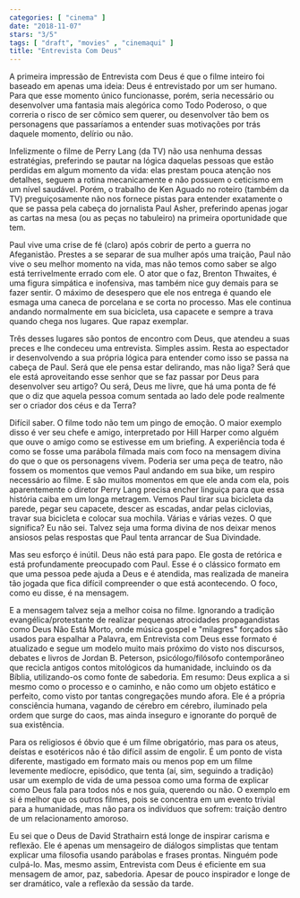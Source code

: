 ```yaml
---
categories: [ "cinema" ]
date: "2018-11-07"
stars: "3/5"
tags: [ "draft", "movies" , "cinemaqui" ]
title: "Entrevista Com Deus"
---
```

A primeira impressão de Entrevista com Deus é que o filme inteiro foi
baseado em apenas uma ideia: Deus é entrevistado por um ser humano. Para
que esse momento único funcionasse, porém, seria necessário ou
desenvolver uma fantasia mais alegórica como Todo Poderoso, o que
correria o risco de ser cômico sem querer, ou desenvolver tão bem
os personagens que passaríamos a entender suas motivações por trás
daquele momento, delírio ou não.

Infelizmente o filme de Perry Lang (da TV) não usa nenhuma dessas
estratégias, preferindo se pautar na lógica daquelas pessoas que
estão perdidas em algum momento da vida: elas prestam pouca atenção
nos detalhes, seguem a rotina mecanicamente e não possuem o ceticismo
em um nível saudável. Porém, o trabalho de Ken Aguado no roteiro
(também da TV) preguiçosamente não nos fornece pistas para entender
exatamente o que se passa pela cabeça do jornalista Paul Asher,
preferindo apenas jogar as cartas na mesa (ou as peças no tabuleiro)
na primeira oportunidade que tem.

Paul vive uma crise de fé (claro) após cobrir de perto a guerra no
Afeganistão. Prestes a se separar de sua mulher após uma traição,
Paul não vive o seu melhor momento na vida, mas não temos como saber
se algo está terrivelmente errado com ele. O ator que o faz, Brenton
Thwaites, é uma figura simpática e inofensiva, mas também nice guy
demais para se fazer sentir. O máximo de desespero que ele nos entrega
é quando ele esmaga uma caneca de porcelana e se corta no processo. Mas
ele continua andando normalmente em sua bicicleta, usa capacete e sempre
a trava quando chega nos lugares. Que rapaz exemplar.

Três desses lugares são pontos de encontro com Deus, que atendeu
a suas preces e lhe condeceu uma entrevista. Simples assim. Resta ao
espectador ir desenvolvendo a sua própria lógica para entender como
isso se passa na cabeça de Paul. Será que ele pensa estar delirando,
mas não liga? Será que ele está aproveitando esse senhor que se faz
passar por Deus para desenvolver seu artigo? Ou será, Deus me livre,
que há uma ponta de fé que o diz que aquela pessoa comum sentada ao
lado dele pode realmente ser o criador dos céus e da Terra?

Difícil saber. O filme todo não tem um pingo de emoção. O maior
exemplo disso é ver seu chefe e amigo, interpretado por Hill Harper como
alguém que ouve o amigo como se estivesse em um briefing. A experiência
toda é como se fosse uma parábola filmada mais com foco na mensagem
divina do que o que os personagens vivem. Poderia ser uma peça de teatro,
não fossem os momentos que vemos Paul andando em sua bike, um respiro
necessário ao filme. E são muitos momentos em que ele anda com ela,
pois aparentemente o diretor Perry Lang precisa encher linguiça para que
essa história caiba em um longa metragem. Vemos Paul tirar sua bicicleta
da parede, pegar seu capacete, descer as escadas, andar pelas ciclovias,
travar sua bicicleta e colocar sua mochila. Várias e várias vezes. O
que significa? Eu não sei. Talvez seja uma forma divina de nos deixar
menos ansiosos pelas respostas que Paul tenta arrancar de Sua Divindade.

Mas seu esforço é inútil. Deus não está para papo. Ele gosta
de retórica e está profundamente preocupado com Paul. Esse é o
clássico formato em que uma pessoa pede ajuda a Deus e é atendida,
mas realizada de maneira tão jogada que fica difícil compreender o
que está acontecendo. O foco, como eu disse, é na mensagem.

E a mensagem talvez seja a melhor coisa no filme. Ignorando a tradição
evangélica/protestante de realizar pequenas atrocidades propagandistas
como Deus Não Está Morto, onde música gospel e "milagres" forçados
são usados para espalhar a Palavra, em Entrevista com Deus esse
formato é atualizado e segue um modelo muito mais próximo do visto nos
discursos, debates e livros de Jordan B. Peterson, psicólogo/filósofo
contemporâneo que recicla antigos contos mitológicos da humanidade,
incluindo os da Bíblia, utilizando-os como fonte de sabedoria. Em resumo:
Deus explica a si mesmo como o processo e o caminho, e não como um
objeto estático e perfeito, como visto por tantas congregações mundo
afora. Ele é a própria consciência humana, vagando de cérebro em
cérebro, iluminado pela ordem que surge do caos, mas ainda inseguro e
ignorante do porquê de sua existência.

Para os religiosos é óbvio que é um filme obrigatório, mas para os
ateus, deístas e esotéricos não é tão difícil assim de engolir. É
um ponto de vista diferente, mastigado em formato mais ou menos pop em
um filme levemente medíocre, episódico, que tenta (aí, sim, seguindo
a tradição) usar um exemplo de vida de uma pessoa como uma forma de
explicar como Deus fala para todos nós e nos guia, querendo ou não. O
exemplo em si é melhor que os outros filmes, pois se concentra em um
evento trivial para a humanidade, mas não para os indivíduos que sofrem:
traição dentro de um relacionamento amoroso.

Eu sei que o Deus de David Strathairn está longe de inspirar carisma e
reflexão. Ele é apenas um mensageiro de diálogos simplistas que tentam
explicar uma filosofia usando parábolas e frases prontas. Ninguém
pode culpá-lo. Mas, mesmo assim, Entrevista com Deus é eficiente em
sua mensagem de amor, paz, sabedoria. Apesar de pouco inspirador e longe
de ser dramático, vale a reflexão da sessão da tarde.
